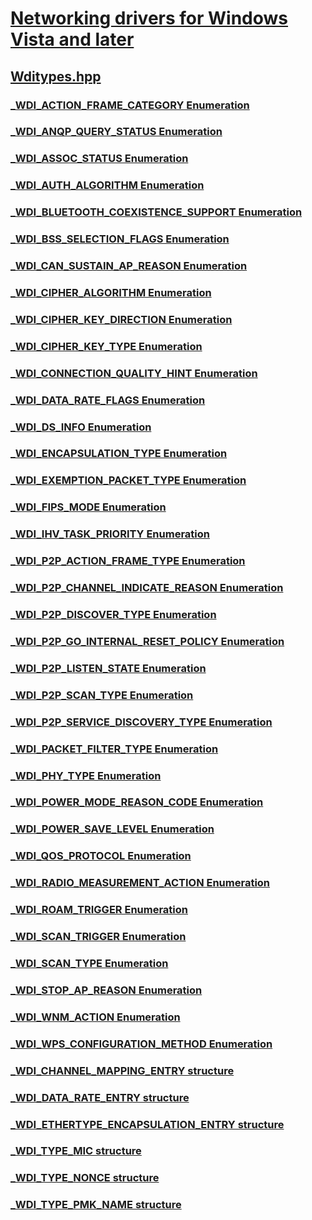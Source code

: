 # [Networking drivers for Windows Vista and later](../_netvista/index.md)
## [Wditypes.hpp](index.md)
### [_WDI_ACTION_FRAME_CATEGORY Enumeration](../wditypes/ne-wditypes-_wdi_action_frame_category.md)
### [_WDI_ANQP_QUERY_STATUS Enumeration](../wditypes/ne-wditypes-_wdi_anqp_query_status.md)
### [_WDI_ASSOC_STATUS Enumeration](../wditypes/ne-wditypes-_wdi_assoc_status.md)
### [_WDI_AUTH_ALGORITHM Enumeration](../wditypes/ne-wditypes-_wdi_auth_algorithm.md)
### [_WDI_BLUETOOTH_COEXISTENCE_SUPPORT Enumeration](../wditypes/ne-wditypes-_wdi_bluetooth_coexistence_support.md)
### [_WDI_BSS_SELECTION_FLAGS Enumeration](../wditypes/ne-wditypes-_wdi_bss_selection_flags.md)
### [_WDI_CAN_SUSTAIN_AP_REASON Enumeration](../wditypes/ne-wditypes-_wdi_can_sustain_ap_reason.md)
### [_WDI_CIPHER_ALGORITHM Enumeration](../wditypes/ne-wditypes-_wdi_cipher_algorithm.md)
### [_WDI_CIPHER_KEY_DIRECTION Enumeration](../wditypes/ne-wditypes-_wdi_cipher_key_direction.md)
### [_WDI_CIPHER_KEY_TYPE Enumeration](../wditypes/ne-wditypes-_wdi_cipher_key_type.md)
### [_WDI_CONNECTION_QUALITY_HINT Enumeration](../wditypes/ne-wditypes-_wdi_connection_quality_hint.md)
### [_WDI_DATA_RATE_FLAGS Enumeration](../wditypes/ne-wditypes-_wdi_data_rate_flags.md)
### [_WDI_DS_INFO Enumeration](../wditypes/ne-wditypes-_wdi_ds_info.md)
### [_WDI_ENCAPSULATION_TYPE Enumeration](../wditypes/ne-wditypes-_wdi_encapsulation_type.md)
### [_WDI_EXEMPTION_PACKET_TYPE Enumeration](../wditypes/ne-wditypes-_wdi_exemption_packet_type.md)
### [_WDI_FIPS_MODE Enumeration](../wditypes/ne-wditypes-_wdi_fips_mode.md)
### [_WDI_IHV_TASK_PRIORITY Enumeration](../wditypes/ne-wditypes-_wdi_ihv_task_priority.md)
### [_WDI_P2P_ACTION_FRAME_TYPE Enumeration](../wditypes/ne-wditypes-_wdi_p2p_action_frame_type.md)
### [_WDI_P2P_CHANNEL_INDICATE_REASON Enumeration](../wditypes/ne-wditypes-_wdi_p2p_channel_indicate_reason.md)
### [_WDI_P2P_DISCOVER_TYPE Enumeration](../wditypes/ne-wditypes-_wdi_p2p_discover_type.md)
### [_WDI_P2P_GO_INTERNAL_RESET_POLICY Enumeration](../wditypes/ne-wditypes-_wdi_p2p_go_internal_reset_policy.md)
### [_WDI_P2P_LISTEN_STATE Enumeration](../wditypes/ne-wditypes-_wdi_p2p_listen_state.md)
### [_WDI_P2P_SCAN_TYPE Enumeration](../wditypes/ne-wditypes-_wdi_p2p_scan_type.md)
### [_WDI_P2P_SERVICE_DISCOVERY_TYPE Enumeration](../wditypes/ne-wditypes-_wdi_p2p_service_discovery_type.md)
### [_WDI_PACKET_FILTER_TYPE Enumeration](../wditypes/ne-wditypes-_wdi_packet_filter_type.md)
### [_WDI_PHY_TYPE Enumeration](../wditypes/ne-wditypes-_wdi_phy_type.md)
### [_WDI_POWER_MODE_REASON_CODE Enumeration](../wditypes/ne-wditypes-_wdi_power_mode_reason_code.md)
### [_WDI_POWER_SAVE_LEVEL Enumeration](../wditypes/ne-wditypes-_wdi_power_save_level.md)
### [_WDI_QOS_PROTOCOL Enumeration](../wditypes/ne-wditypes-_wdi_qos_protocol.md)
### [_WDI_RADIO_MEASUREMENT_ACTION Enumeration](../wditypes/ne-wditypes-_wdi_radio_measurement_action.md)
### [_WDI_ROAM_TRIGGER Enumeration](../wditypes/ne-wditypes-_wdi_roam_trigger.md)
### [_WDI_SCAN_TRIGGER Enumeration](../wditypes/ne-wditypes-_wdi_scan_trigger.md)
### [_WDI_SCAN_TYPE Enumeration](../wditypes/ne-wditypes-_wdi_scan_type.md)
### [_WDI_STOP_AP_REASON Enumeration](../wditypes/ne-wditypes-_wdi_stop_ap_reason.md)
### [_WDI_WNM_ACTION Enumeration](../wditypes/ne-wditypes-_wdi_wnm_action.md)
### [_WDI_WPS_CONFIGURATION_METHOD Enumeration](../wditypes/ne-wditypes-_wdi_wps_configuration_method.md)
### [_WDI_CHANNEL_MAPPING_ENTRY structure](../wditypes/ns-wditypes-_wdi_channel_mapping_entry.md)
### [_WDI_DATA_RATE_ENTRY structure](../wditypes/ns-wditypes-_wdi_data_rate_entry.md)
### [_WDI_ETHERTYPE_ENCAPSULATION_ENTRY structure](../wditypes/ns-wditypes-_wdi_ethertype_encapsulation_entry.md)
### [_WDI_TYPE_MIC structure](../wditypes/ns-wditypes-_wdi_type_mic.md)
### [_WDI_TYPE_NONCE structure](../wditypes/ns-wditypes-_wdi_type_nonce.md)
### [_WDI_TYPE_PMK_NAME structure](../wditypes/ns-wditypes-_wdi_type_pmk_name.md)
